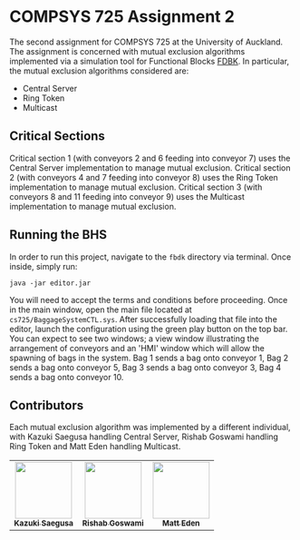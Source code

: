 # COMPSYS 725 Assignment 2

The second assignment for COMPSYS 725 at the University of Auckland. The assignment is concerned with mutual exclusion algorithms implemented via a simulation
tool for Functional Blocks [FDBK](http://ftp.holobloc.com/fbdk2/index.htm). In
particular, the mutual exclusion algorithms considered are:
* Central Server
* Ring Token
* Multicast

## Critical Sections

Critical section 1 (with conveyors 2 and 6 feeding into conveyor 7) uses the Central Server implementation to manage mutual exclusion. 
Critical section 2 (with conveyors 4 and 7 feeding into conveyor 8) uses the Ring Token implementation to manage mutual exclusion.
Critical section 3 (with conveyors 8 and 11 feeding into conveyor 9) uses the Multicast implementation to manage mutual exclusion.

## Running the BHS

In order to run this project, navigate to the `fbdk` directory via terminal. Once inside, simply run:
```
java -jar editor.jar
```
You will need to accept the terms and conditions before proceeding. Once in the main window, open the main file located at `cs725/BaggageSystemCTL.sys`. After successfully loading that file into the editor, launch the configuration using the green play button on the top bar. You can expect to see two windows; a view window illustrating the arrangement of conveyors and an 'HMI' window which will allow the spawning of bags in the system. Bag 1 sends a bag onto conveyor 1, Bag 2 sends a bag onto conveyor 5, Bag 3 sends a bag onto conveyor 3, Bag 4 sends a bag onto conveyor 10.

## Contributors

Each mutual exclusion algorithm was implemented by a different individual, with Kazuki Saegusa handling Central Server, Rishab Goswami handling Ring Token and Matt Eden handling Multicast.

<table>
  <tr>
    <td align="center"><a href="https://github.com/kaplunket"><img src="https://avatars1.githubusercontent.com/u/48303748?s=400&v=4" width="100px;" alt=""/><br /><sub><b>Kazuki Saegusa</b></sub></a><br /></td>
    <td align="center"><a href="https://github.com/rishab-goswami"><img src="https://avatars2.githubusercontent.com/u/48303763?s=400&v=4" width="100px;" alt=""/><br /><sub><b>Rishab Goswami</b></sub></a><br /></td>
    <td align="center"><a href="https://github.com/Matteas-Eden"><img src="https://avatars0.githubusercontent.com/u/45587386?v=4" width="100px;" alt=""/><br /><sub><b>Matt Eden</b></sub></a><br /></td>
  </tr>
</table>


